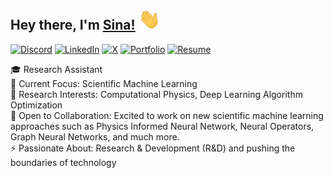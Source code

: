 <!--
**sinapordanesh/sinapordanesh** is a ✨ _special_ ✨ repository because its `README.md` (this file) appears on your GitHub profile.

Here are some ideas to get you started:

- 🔭 I’m currently working on ...
- 🌱 I’m currently learning ...
- 👯 I’m looking to collaborate on ...
- 🤔 I’m looking for help with ...
- 💬 Ask me about ...
- 📫 How to reach me: ...
- 😄 Pronouns: ...
- ⚡ Fun fact: ...
-->

## Hey there, I'm [Sina!](https://samanpordanesh.com/) <img alt="GIF" src="https://raw.githubusercontent.com/Brillianttyagi/Brillianttyagi/master/hand.gif" width=35 />
[![Discord](https://img.shields.io/badge/Discord-%237289DA.svg?logo=discord&logoColor=white)](https://discord.gg/sina4437) [![LinkedIn](https://img.shields.io/badge/LinkedIn-%230077B5.svg?logo=linkedin&logoColor=white)](https://www.linkedin.com/in/samanpordanesh/) [![X](https://img.shields.io/badge/X-black.svg?logo=X&logoColor=white)](https://x.com/@sina_pordanesh) 
[![Portfolio](https://img.shields.io/badge/portfolio-Online-green)](https://samanpordanesh.com/)
[![Resume](https://img.shields.io/badge/Resume-PDF-red?logo=adobe)](https://docs.google.com/viewerng/viewer?url=https://files.elfsightcdn.com/eafe4a4d-3436-495d-b748-5bdce62d911d/bb6c4ba1-4ccb-4f32-b444-a7e440215e26/Saman_Pordanesh.pdf)

🎓 Research Assistant<br>
🌱 Current Focus: Scientific Machine Learning<br>
🔭 Research Interests: Computational Physics, Deep Learning Algorithm Optimization<br>
🤔 Open to Collaboration: Excited to work on new scientific machine learning approaches such as Physics Informed Neural Network, Neural Operators, Graph Neural Networks, and much more.<br>
⚡ Passionate About: Research & Development (R&D) and pushing the boundaries of technology<br>
